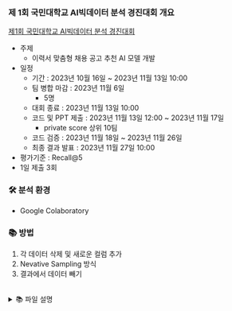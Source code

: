 ### 제 1회 국민대학교 AI빅데이터 분석 경진대회 개요
[제1회 국민대학교 AI빅데이터 분석 경진대회](https://dacon.io/competitions/official/236170/overview/description)

- 주제
    - 이력서 맞춤형 채용 공고 추천 AI 모델 개발
- 일정
    - 기간 : 2023년 10월 16일 ~ 2023년 11월 13일 10:00
    - 팀 병합 마감 : 2023년 11월 6일
        - 5명
    - 대회 종료 : 2023년 11월 13일 10:00
    - 코드 및 PPT 제출 : 2023년 11월 13일 12:00 ~ 2023년 11월 17일
        - private score 상위 10팀
    - 코드 검증 : 2023년 11월 18일 ~ 2023년 11월 26일
    - 최종 결과 발표 : 2023년 11월 27일 10:00
- 평가기준 : Recall@5
- 1일 제출 3회

### 🛠 분석 환경
- Google Colaboratory

### 📚 방법
1. 각 데이터 삭제 및 새로운 컬럼 추가
2. Nevative Sampling 방식
3. 결과에서 데이터 빼기

</br>
<details>
<summary>📚 파일 설명</summary>

0. EDA
    - V0 ~ V3
        - 키 컬럼들을 기준으로 합치기
        - 결측치 치환, feature 생성, Scaling, Encoding
        - 공고 기준으로 구직자 데이터를 groupby -> 공고 feature
1. Analysis_V0
    - 원본 데이터 확인
    - 원본 데이터 결측치 처리만 진행
    - cosine_similarity를 통해 결과 도출 (Base Model 사용)

2. Analysis_V1
    - Negative Sampling
        - 데이터 셋을 이진분류가 가능하도록 변환
        - sklearn을 통해 train / test 데이터 셋 생성
    - 학습
        - LightGBM
        - roc_auc 지표 사용
    - 예측
        - 생성된 모델에 모든 구직자 X 모든 공고 조합을 input 하여 예측활률 구하기
        - 사전 지원 내역을하고 각 구직자 별 지원확률리 높은 공고 5개를 output

3. Analysis_V2 & Analysis_V3
     - Negative Sampling
        - 데이터 셋을 이진분류가 가능하도록 변환
        - sklearn을 통해 train / test 데이터 셋 생성
    - 학습
        - XGBoost
        - roc_auc 지표 사용
    - One-hot encoding 가능하도록 전처리
    - 모든 구직자 X 특정공고 조합을 사용하여 정확도 상승, 속도 개선

4. Analysis_V4
    - 지원 히스토리에서 무의미한 지원을 제거한 상태로 유사도를 계산하는 방법
    - 어떤 조건으로 히스토리를 삭제할 것인지 EDA
    - 데이터셋에서 아예 제거된 구직자 존재 => Random으로 복구

5. Analysis_V5
    - 최종 제출 파일
    - Analysis_V4에서 필터링 조건 탐색 및 적용
</details>
